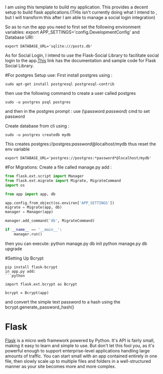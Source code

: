 I am using this template to build my application. This provides a decent setup to build flask applications.(THis isn't currently doing what I intend to , but I will transform this after I am able to manage a social login integration)

So as to run the app you need to first set the following environment variables:
export APP_SETTINGS='config.DevelopmentConfig'
and Database URI:
```shell
export DATABASE_URL='sqlite:///posts.db'
```
As for Social Login, I intend to use the Flask-Social Library to facilitate social login to the app.[This](https://github.com/mattupstate/flask-social) link has the documentation and sample code for Flask Social Library.

#For postgres Setup use:
First install postgres using :
```shell
sudo apt-get install postgresql postgresql-contrib
```
then use the following command to create a user called postgres
```shell
sudo -u postgres psql postgres
```
and then in the postgres prompt :
use (\password  *password*) cmd to set password

Create database from cli using :
```shell
sudo -u postgres createdb mydb
```
This creates postgres://postgres:*password*@localhost/mydb
thus reset the env variable 
```shell
export DATABASE_URL='postgres://postgres:*password*@localhost/mydb' 
```

#For Migrations:
Create a file called manage.py
add :
```python
from flask.ext.script import Manager
from flask.ext.migrate import Migrate, MigrateCommand
import os

from app import app, db

app.config.from_object(os.environ['APP_SETTINGS'])
migrate = Migrate(app, db)
manager = Manager(app)

manager.add_command('db', MigrateCommand)

if __name__ == '__main__':
	manager.run()
```


then you can execute:
python manage.py db init
python manage.py db upgrade

#Setting Up Bcrypt
```shell
pip install flask-bcrypt
in app.py add:
```python

import flask.ext.bcrypt as Bcrypt

bcrypt = Bcrypt(app)
```

and convert the simple text password to a hash using the bcrypt.generate_password_hash()



# Flask

[Flask](http://flask.pocoo.org/) is a micro web framework powered by Python. It's API is fairly small, making it easy to learn and simple to use. But don't let this fool you, as it's powerful enough to support enterprise-level applications handling large amounts of traffic. You can start small with an app contained entirely in one file, then slowly scale up to multiple files and folders in a well-structured manner as your site becomes more and more complex.


